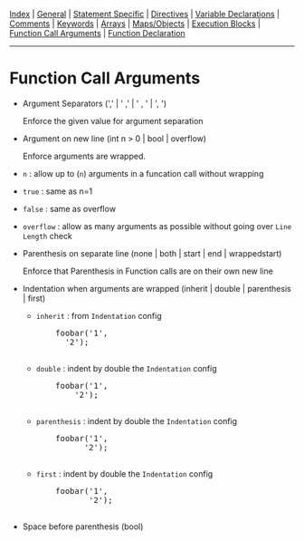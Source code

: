 [Index](index) |
[General](general) |
[Statement Specific](statement) |
[Directives](directive) |
[Variable Declarations](variable) |
[Comments](comment) |
[Keywords](keyword) |
[Arrays](array) |
[Maps/Objects](map) |
[Execution Blocks](block) |
[Function Call Arguments](call) |
[Function Declaration](function)

---
# Function Call Arguments
- Argument Separators (',' | ' ,' | ' , ' | ', ')

   Enforce the given value for argument separation

- Argument on new line (int n > 0 | bool | overflow)

   Enforce arguments are wrapped. 
 - `n` : allow up to (`n`) arguments in a funcation call without wrapping

 - `true` : same as n=1

 - `false` : same as overflow

 - `overflow` : allow as many arguments as possible without going over `Line Length` check

- Parenthesis on separate line  (none | both | start | end | wrappedstart)

   Enforce that Parenthesis in Function calls are on their own new line

- Indentation when arguments are wrapped  (inherit | double | parenthesis | first)
  - `inherit` : from `Indentation` config
      <pre>
        foobar('1',
          '2');
      </pre>

  - `double` : indent by double the `Indentation` config
      <pre>
        foobar('1',
            '2');
      </pre>

  - `parenthesis` : indent by double the `Indentation` config
      <pre>
        foobar('1',
              '2');
      </pre>

  - `first` : indent by double the `Indentation` config
      <pre>
        foobar('1',
               '2');
      </pre>

- Space before parenthesis (bool)
